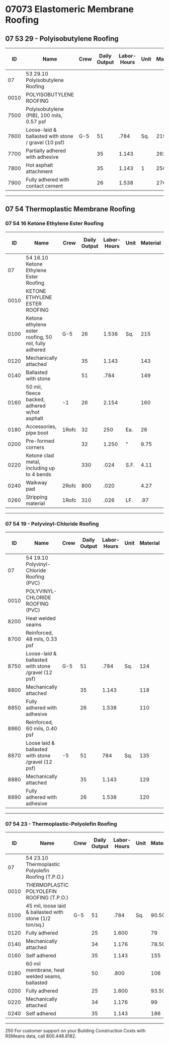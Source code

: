 # 07073 Elastomeric Membrane Roofing  
## 07 53 29 - Polyisobutylene Roofing

| ID   | Name                                                                 | Crew | Daily Output | Labor-Hours | Unit  | Material | Labor  | Equipment | Total   | Total Incl O&P |
|------|----------------------------------------------------------------------|------|--------------|-------------|-------|----------|--------|-----------|---------|----------------|
| 07   | 53 29.10 Polyisobutylene Roofing                                     |      |              |             |       |          |        |           |         |                |
| 0010 | POLYISOBUTYLENE ROOFING                                              |      |              |             |       |          |        |           |         |                |
| 7500 | Polyisobutylene (PIB), 100 mils, 0.57 psf                            |      |              |             |       |          |        |           |         |                |
| 7600 | Loose-laid & ballasted with stone / gravel (10 psf)                  | G-5  | 51           | .784        | Sq.   | 219      | 35.50  | 3.26      | 257.76  | 330            |
| 7700 | Partially adhered with adhesive                                      |      | 35           | 1.143       |       | 262      | 51.50  | 4.75      | 318.25  | 38             |
| 7800 | Hot asphalt attachment                                               |      | 35           | 1.143       | 1     | 250      | 51.50  | 4.75      | 306.25  |                |
| 7900 | Fully adhered with contact cement                                    |      | 26           | 1.538       |       | 276      | 69.50  | 6.40      | 351.90  | 42             |

---

## 07 54 Thermoplastic Membrane Roofing  
### 07 54 16 Ketone Ethylene Ester Roofing

| ID   | Name                                                                 | Crew | Daily Output | Labor-Hours | Unit  | Material | Labor  | Equipment | Total   | Total Incl O&P |
|------|----------------------------------------------------------------------|------|--------------|-------------|-------|----------|--------|-----------|---------|----------------|
| 07   | 54 16.10 Ketone Ethylene Ester Roofing                               |      |              |             |       |          |        |           |         |                |
| 0010 | KETONE ETHYLENE ESTER ROOFING                                        |      |              |             |       |          |        |           |         |                |
| 0100 | Ketone ethylene ester roofing, 50 mil, fully adhered                 | G-5  | 26           | 1.538       | Sq.   | 215      | 69.50  | 6.40      | 290.90  | 355            |
| 0120 | Mechanically attached                                                |      | 35           | 1.143       |       | 143      | 51.50  | 4.75      | 199.25  | 246            |
| 0140 | Ballasted with stone                                                 |      | 51           | .784        |       | 149      | 35.50  | 3.26      | 187.76  | 225            |
| 0160 | 50 mil, fleece backed, adhered w/hot asphalt                         | -1   | 26           | 2.154       |       | 160      | 100    | 21        | 281     | 360            |
| 0180 | Accessories, pipe boot                                               | 1Rofc| 32           | 250         | Ea.   | 26       | 12.40  |           | 38.40   | 48             |
| 0200 | Pre-formed corners                                                   |      | 32           | 1.250       | "     | 9.75     | 12.44  |           | 22.15   | 31             |
| 0220 | Ketone clad metal, including up to 4 bends                           |      | 330          | .024        | S.F.  | 4.11     | 1.20   |           | 5.31    | 6.4            |
| 0240 | Walkway pad                                                          | 2Rofc| 800          | .020        |       | 4.27     | .99    |           | 5.26    | 6.3            |
| 0260 | Stripping material                                                   | 1Rofc| 310          | .026        | LF.   | .97      | 1.28   |           | 2.25    | 3              |

---

### 07 54 19 - Polyvinyl-Chloride Roofing

| ID   | Name                                                                 | Crew | Daily Output | Labor-Hours | Unit  | Material | Labor  | Equipment | Total   | Total Incl O&P |
|------|----------------------------------------------------------------------|------|--------------|-------------|-------|----------|--------|-----------|---------|----------------|
| 07   | 54 19.10 Polyvinyl-Chloride Roofing (PVC)                            |      |              |             |       |          |        |           |         |                |
| 0010 | POLYVINYL-CHLORIDE ROOFING (PVC)                                     |      |              |             |       |          |        |           |         |                |
| 8200 | Heat welded seams                                                    |      |              |             |       |          |        |           |         |                |
| 8700 | Reinforced, 48 mils, 0.33 psf                                        |      |              |             |       |          |        |           |         |                |
| 8750 | Loose-laid & ballasted with stone /gravel (12 psf)                   | G-5  | 51           | .784        | Sq.   | 124      | 35.50  | 3.26      | 162.76  | 197            |
| 8800 | Mechanically attached                                                |      | 35           | 1.143       |       | 118      | 51.50  | 4.75      | 174.25  | 219            |
| 8850 | Fully adhered with adhesive                                          |      | 26           | 1.538       |       | 110      | 69.50  | 6.40      | 185.90  | 239            |
| 8860 | Reinforced, 60 mils, 0.40 psf                                        |      |              |             |       |          |        |           |         |                |
| 8870 | Loose laid & ballasted with stone /gravel (12 psf)                   | -5   | 51           | 784         | Sq.   | 135      | 35.50  | 3.26      | 173.76  | 209            |
| 8880 | Mechanically attached                                                |      | 35           | 1.143       |       | 129      | 51.50  | 4.75      | 185.25  | 231            |
| 8890 | Fully adhered with adhesive                                          |      | 26           | 1.538       |       | 120      | 69.50  | 6.40      | 195.90  | 251            |

---

### 07 54 23 - Thermoplastic-Polyolefin Roofing

| ID   | Name                                                                 | Crew | Daily Output | Labor-Hours | Unit  | Material | Labor  | Equipment | Total   | Total Incl O&P |
|------|----------------------------------------------------------------------|------|--------------|-------------|-------|----------|--------|-----------|---------|----------------|
| 07   | 54 23.10 Thermoplastic Polyolefin Roofing (T.P.O.)                   |      |              |             |       |          |        |           |         |                |
| 0010 | THERMOPLASTIC POLYOLEFIN ROOFING (T.P.O.)                            |      |              |             |       |          |        |           |         |                |
| 0100 | 45 mil, loose laid & ballasted with stone (1/2 ton/sq.)              | G-5  | 51           | .784        | Sq.   | 90.50    | 35.50  | 3.26      | 129.26  | 161            |
| 0120 | Fully adhered                                                        |      | 25           | 1.600       |       | 79       | 72     | 6.65      | 157.65  | 211            |
| 0140 | Mechanically attached                                                |      | 34           | 1.176       |       | 78.50    | 53     | 4.89      | 136.39  | 178            |
| 0160 | Self adhered                                                         |      | 35           | 1.143       |       | 155      | 51.50  | 4.75      | 211.25  | 260            |
| 0180 | 60 mil membrane, heat welded seams, ballasted                        |      | 50           | .800        |       | 106      | 36     | 3.33      | 145.33  | 178            |
| 0200 | Fully adhered                                                        |      | 25           | 1.600       |       | 93.50    | 72     | 6.65      | 172.15  | 227            |
| 0220 | Mechanically attached                                                |      | 34           | 1.176       |       | 99       | 53     | 4.89      | 156.89  | 200            |
| 0240 | Self adhered                                                         |      | 35           | 1.143       |       | 186      | 51.50  | 4.75      | 242.25  | 293            |

---

250 For customer support on your Building Construction Costs with RSMeans data, call 800.448.8182.